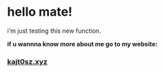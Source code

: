 # hello mate!

i'm just testing this new function.

<b>if u wannna know more about me go to my website:</b>

### [kajt0sz.xyz](https://kajt0sz.xyz)


